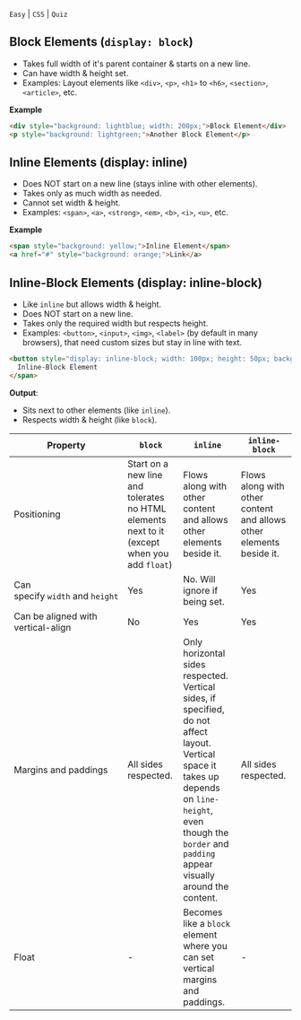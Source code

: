 `Easy` | `CSS` | `Quiz`

## Block Elements (`display: block`)

- Takes full width of it's parent container & starts on a new line.
- Can have width & height set.
- Examples: Layout elements like `<div>`, `<p>`, `<h1>` to `<h6>`, `<section>`, `<article>`, etc.

**Example**

```html
<div style="background: lightblue; width: 200px;">Block Element</div>
<p style="background: lightgreen;">Another Block Element</p>
```
## Inline Elements (display: inline)

- Does NOT start on a new line (stays inline with other elements).  
- Takes only as much width as needed.  
- Cannot set width & height.
- Examples: `<span>`, `<a>`, `<strong>`, `<em>`, `<b>`, `<i>`, `<u>`, etc.

**Example**

```html
<span style="background: yellow;">Inline Element</span>
<a href="#" style="background: orange;">Link</a>
```
## Inline-Block Elements (display: inline-block)

- Like `inline` but allows width & height.  
- Does NOT start on a new line.  
- Takes only the required width but respects height.
- Examples: `<button>`, `<input>`, `<img>`, `<label>` (by default in many browsers), that need custom sizes but stay in line with text.

```html
<button style="display: inline-block; width: 100px; height: 50px; background: pink;">
  Inline-Block Element
</span>
```

**Output**:

- Sits next to other elements (like `inline`).
- Respects width & height (like `block`).

| Property                           | `block`                                                                                     | `inline`                                                                                                                                                                                                             | `inline-block`                                                      |
| ---------------------------------- | ------------------------------------------------------------------------------------------- | -------------------------------------------------------------------------------------------------------------------------------------------------------------------------------------------------------------------- | ------------------------------------------------------------------- |
| Positioning                        | Start on a new line and tolerates no HTML elements next to it (except when you add `float`) | Flows along with other content and allows other elements beside it.                                                                                                                                                  | Flows along with other content and allows other elements beside it. |
| Can specify `width` and `height`   | Yes                                                                                         | No. Will ignore if being set.                                                                                                                                                                                        | Yes                                                                 |
| Can be aligned with vertical-align | No                                                                                          | Yes                                                                                                                                                                                                                  | Yes                                                                 |
| Margins and paddings               | All sides respected.                                                                        | Only horizontal sides respected. Vertical sides, if specified, do not affect layout. Vertical space it takes up depends on `line-height`, even though the `border` and `padding` appear visually around the content. | All sides respected.                                                |
| Float                              | -                                                                                           | Becomes like a `block` element where you can set vertical margins and paddings.                                                                                                                                      | -                                                                   |
